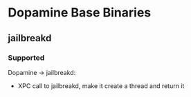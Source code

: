 # Dopamine Base Binaries

## jailbreakd

### Supported


Dopamine -> jailbreakd:
- XPC call to jailbreakd, make it create a thread and return it